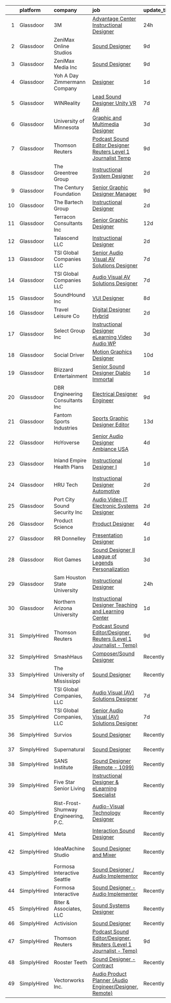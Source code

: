 

|    | platform    | company                              | job                                                                                                                                                                                                                                                                                                                                                                                                                                                                                                                                                                                                                                                                                                                                                                                                                                                                                                                                                                                                                                                                                                                                                                                                                                                                                                                                                                                                                                                                                                                                                                                                                                                                                                                  | update_time   | location             |
|---:|:------------|:-------------------------------------|:---------------------------------------------------------------------------------------------------------------------------------------------------------------------------------------------------------------------------------------------------------------------------------------------------------------------------------------------------------------------------------------------------------------------------------------------------------------------------------------------------------------------------------------------------------------------------------------------------------------------------------------------------------------------------------------------------------------------------------------------------------------------------------------------------------------------------------------------------------------------------------------------------------------------------------------------------------------------------------------------------------------------------------------------------------------------------------------------------------------------------------------------------------------------------------------------------------------------------------------------------------------------------------------------------------------------------------------------------------------------------------------------------------------------------------------------------------------------------------------------------------------------------------------------------------------------------------------------------------------------------------------------------------------------------------------------------------------------|:--------------|:---------------------|
|  1 | Glassdoor   | 3M                                   | [Advantage Center Instructional Designer](https://www.glassdoor.com/partner/jobListing.htm?pos=124&ao=1136043&s=58&guid=0000018205c33af6a41093bb3799c9e0&src=GD_JOB_AD&t=SR&vt=w&cs=1_fd923d3c&cb=1657954057323&jobListingId=1008008235347&jrtk=3-0-1g82s6epngfr9801-1g82s6eq7g2r3800-52062460f92412fe-)                                                                                                                                                                                                                                                                                                                                                                                                                                                                                                                                                                                                                                                                                                                                                                                                                                                                                                                                                                                                                                                                                                                                                                                                                                                                                                                                                                                                             | 24h           | Delaware             |
|  2 | Glassdoor   | ZeniMax Online Studios               | [Sound Designer](https://www.glassdoor.com/partner/jobListing.htm?pos=110&ao=1136043&s=58&guid=0000018205c33af6a41093bb3799c9e0&src=GD_JOB_AD&t=SR&vt=w&cs=1_f8d32141&cb=1657954057319&jobListingId=1007987898183&jrtk=3-0-1g82s6epngfr9801-1g82s6eq7g2r3800-24df4d8b56ead997-)                                                                                                                                                                                                                                                                                                                                                                                                                                                                                                                                                                                                                                                                                                                                                                                                                                                                                                                                                                                                                                                                                                                                                                                                                                                                                                                                                                                                                                      | 9d            | Hunt Valley, MD      |
|  3 | Glassdoor   | ZeniMax Media Inc                    | [Sound Designer](https://www.glassdoor.com/partner/jobListing.htm?pos=112&ao=1136043&s=58&guid=0000018205c33af6a41093bb3799c9e0&src=GD_JOB_AD&t=SR&vt=w&cs=1_1f26b41f&cb=1657954057319&jobListingId=1007988325078&jrtk=3-0-1g82s6epngfr9801-1g82s6eq7g2r3800-55614e727ac16db0-)                                                                                                                                                                                                                                                                                                                                                                                                                                                                                                                                                                                                                                                                                                                                                                                                                                                                                                                                                                                                                                                                                                                                                                                                                                                                                                                                                                                                                                      | 9d            | Hunt Valley, MD      |
|  4 | Glassdoor   | Yoh  A Day   Zimmermann Company      | [Designer](https://www.glassdoor.com/partner/jobListing.htm?pos=106&ao=1110586&s=58&guid=0000018205c33af6a41093bb3799c9e0&src=GD_JOB_AD&t=SR&vt=w&ea=1&cs=1_280a22fa&cb=1657954057318&jobListingId=1008005699106&cpc=1FDE87803EF93CD3&jrtk=3-0-1g82s6epngfr9801-1g82s6eq7g2r3800-7c5af6aa59fd3797--6NYlbfkN0Ae6Qmv8rNb3d5rEsMPL_plhvilYeiJERi7JqghURwQ9bq2mHgMGRGP2iYP1nqVQ_DAkwD0Ear1j62lL7IdZfK8QiKdXU_9sVTj0Y0vVsADh-RJr1aIv-6K-k1RJWd3taYLRinjZy9sK121bxyGOZkJ95VTr_ywi62vwsAJwExpA0vN9Jbt5hhC1Fazs9lftf02jBCC9yk3nXMl6OnDC1JJ4WLq4G1r60IHXPlkzFJqHXAwG1FjjSY4UYD92IpUYo07ZYh2OKU8ZaDgtiwvPtLbJUvgWHtAYf8HAzCd8Tzlu5Qk-ZrmMjIkMTo-P3PX-R0DtxWFPFmgAQsAGlvZC4O9xVBPfCGWFwiF1DZEP41gw9Dzp96T25r8TkYZ0zJ8ZhmlQ8R8FNrksphupyq7WnFC9Y7hL7RmwnjdRf1Krs0KHwelvYS7FrYZ64FfHFbPzBeaYGZGdba2qdv4VK0oIb2E9tNe5XRySdaieX5N2-BrpA%3D%3D)                                                                                                                                                                                                                                                                                                                                                                                                                                                                                                                                                                                                                                                                                                                                                                                                                                                                                      | 1d            | New York, NY         |
|  5 | Glassdoor   | WINReality                           | [Lead Sound Designer  Unity  VR AR ](https://www.glassdoor.com/partner/jobListing.htm?pos=113&ao=1136043&s=58&guid=0000018205c33af6a41093bb3799c9e0&src=GD_JOB_AD&t=SR&vt=w&ea=1&cs=1_9084d2f1&cb=1657954057319&jobListingId=1007993534336&jrtk=3-0-1g82s6epngfr9801-1g82s6eq7g2r3800-5400ce57ad62e762-)                                                                                                                                                                                                                                                                                                                                                                                                                                                                                                                                                                                                                                                                                                                                                                                                                                                                                                                                                                                                                                                                                                                                                                                                                                                                                                                                                                                                             | 7d            | Austin, TX           |
|  6 | Glassdoor   | University of Minnesota              | [Graphic and Multimedia Designer](https://www.glassdoor.com/partner/jobListing.htm?pos=117&ao=1136043&s=58&guid=0000018205c33af6a41093bb3799c9e0&src=GD_JOB_AD&t=SR&vt=w&cs=1_b1a036e9&cb=1657954057322&jobListingId=1008000373653&jrtk=3-0-1g82s6epngfr9801-1g82s6eq7g2r3800-f461b1f54acf1cbc-)                                                                                                                                                                                                                                                                                                                                                                                                                                                                                                                                                                                                                                                                                                                                                                                                                                                                                                                                                                                                                                                                                                                                                                                                                                                                                                                                                                                                                     | 3d            | Minneapolis, MN      |
|  7 | Glassdoor   | Thomson Reuters                      | [Podcast Sound Editor Designer  Reuters  Level 1 Journalist   Temp ](https://www.glassdoor.com/partner/jobListing.htm?pos=103&ao=1110586&s=58&guid=0000018205c33af6a41093bb3799c9e0&src=GD_JOB_AD&t=SR&vt=w&cs=1_4a062d63&cb=1657954057318&jobListingId=1007988334365&cpc=F17331D9BECC482A&jrtk=3-0-1g82s6epngfr9801-1g82s6eq7g2r3800-e8caf184a0c6f5a3--6NYlbfkN0CjNG0qDFC9vBxfUJnRpXh8fasJ_-3AjV6caG0C4DoAxAHUoOIq08mxEzFn-hfPuaxSY-nJjtYRgLlKnxbcWR5ZWD1tD9w45AfG9mMdTWI3bmPp1p4pEn0y8W-QWYFJbU1lRmJv_dQZf_a5a8pB6zAls2mmCx0Amgsti1S7q-iXpzZOWgTXKvm57ggElVRfoKSadkhO75kEilbaFAZ-NGg_yqf3fgyGk4Ihv6C_bI2KgrJFSahuiTwVz9MCdwh-ry1ZRglhnLBRmVAZx2ZdtEj_waRcCIKygmHM5N_6TQJziszJhte4FVt5Ed-xLQ12sgyD_YQsJ1ySnkieA3vcXGkhOY8DdCD6x2x-FMLZqdtZmULf0_gnWXgIlTrtsZ_bCzHbTsJ8aWtiejyEDGaPHyxpsAZI_MEnoitIp5h5XxR-5JbqJktynYuYHt8NiwgXaB45ppsJ6tst_Yc1x20u4RC95XcXcjKhSTN8Vu_pytnTNNWH1E03Y3pA-4WkJcsvnwm16FeciUfwsHyqCeXHyw8wCugEOgxPAF0fT2yUF2g3mDuVahSsTLw6_1BzP1ReKjWn7aiZ4g-Y-T_4dm9-ZfRjEb0ZikVI28gTLjuAGzbgldr90BPgK_93uZkA5UnYLJkU-rpEfaV0KQunrODEZovRsxHEItzeLiQE6z0g0ynmH8CtyK-V9hZG65h1CCkUOQFc_r56skA33RLvjhBen3dPaDpRno_T6Y--qz00K-vWVgI2M_VmUMZp9oZPPhFm2WwJLVTPCH0grvaSXHUcdom51OUWmTFkKteRn4Atjr3ou10Zz9dBoTIwxSPQRMZH4aKO4k720ezgkK2dShIj1wPxZncXQNAuIpwcDNlmJkJVyfa8yxe_Lzl4WjJSKeIYyGjPO-Mo2quSPNyXicNIwOxPesMaBNtLsw8gNN6fozAKIvKoLM3DIOYb5FycSk4MqDM2tNWaaa57fivWgCDL_y7jifPQm1P_nVBeZ2NeHxCYh4abywfYnjZU-tI-PnBbdRaJ3hp9mKe2RrdZzL2qrShlcp-tep2qU4rxcvgzKgLLsLjf7lLzFq5MjUP9Okg-5K-uCZxolGPp_Lo9v-qlx8dpo-sGfn873PmmMQVt3505jifmUqbB70EEU1uSpy91nBAizcXEddO6YA6fxKwescAbDzamz09kPE_Ikz_QTmqx9VlVbgNrpc3TdadSuuoA6NXWU2oKoNMZmDvNBcUOlr89vPJPYdljbrJshSi2fkILMlvs36wwx0_7MIKJiUeW7mY0HN5pM5_MpQ%3D%3D) | 9d            | New York, NY         |
|  8 | Glassdoor   | The Greentree Group                  | [Instructional System Designer](https://www.glassdoor.com/partner/jobListing.htm?pos=127&ao=1136043&s=58&guid=0000018205c33af6a41093bb3799c9e0&src=GD_JOB_AD&t=SR&vt=w&ea=1&cs=1_edfc1e18&cb=1657954057323&jobListingId=1008002411141&jrtk=3-0-1g82s6epngfr9801-1g82s6eq7g2r3800-39beb89204e50c78-)                                                                                                                                                                                                                                                                                                                                                                                                                                                                                                                                                                                                                                                                                                                                                                                                                                                                                                                                                                                                                                                                                                                                                                                                                                                                                                                                                                                                                  | 2d            | Fairborn, OH         |
|  9 | Glassdoor   | The Century Foundation               | [Senior Graphic Designer Manager](https://www.glassdoor.com/partner/jobListing.htm?pos=121&ao=1136043&s=58&guid=0000018205c33af6a41093bb3799c9e0&src=GD_JOB_AD&t=SR&vt=w&ea=1&cs=1_06e937dd&cb=1657954057323&jobListingId=1007986879590&jrtk=3-0-1g82s6epngfr9801-1g82s6eq7g2r3800-a3286ed62dd61305-)                                                                                                                                                                                                                                                                                                                                                                                                                                                                                                                                                                                                                                                                                                                                                                                                                                                                                                                                                                                                                                                                                                                                                                                                                                                                                                                                                                                                                | 9d            | New York, NY         |
| 10 | Glassdoor   | The Bartech Group                    | [Instructional Designer](https://www.glassdoor.com/partner/jobListing.htm?pos=104&ao=1110586&s=58&guid=0000018205c33af6a41093bb3799c9e0&src=GD_JOB_AD&t=SR&vt=w&cs=1_3936a043&cb=1657954057318&jobListingId=1008003136883&cpc=72B33A28935558B9&jrtk=3-0-1g82s6epngfr9801-1g82s6eq7g2r3800-833249aba24003e2--6NYlbfkN0C7-FDDT93s0qSKP7uYkdNgAgpSNvwlK8pJNTkcTbZQJnKDJjfvl1yFU2JPCK1oIIphPQAQiSI1X4JAO7M4jHvrCTUjLEyar66Nm-RGu19Q15WaFqnvmeOp-lfeLmorKodxT1lI547Cf2sIzed4yaKYkMD01EPoaYTcF5Q1U8MztYVWkLz0lLDR0SaQBmi3nyj_CvrzNViTBoA-xuiUr5on02exGtMPNXzPk-RdxIeEPVrP1hhWrguNk9KtXOasckxuFoCaXAe_d-li1KCybotDdwWuPtsx6RpX9Qu3MFvLmgcdWTuCNAxiWebWDdaxXgnTYbxc84T33Aho3Fyl3DDdL-M1VjXBigTPtEyRLaegzguiUFuVuLw1cv-13D4rDugJ-NyJiAh6SkBNasWnTLOmRxrh9O015h1gBXhPAtV0QtEzNOcBGKFT8wc_ULgucKKAAf7GLG5TNTGzHsMU9UU47FummnKFJsf8JIpQcb7-6ofBRpox7vvs)                                                                                                                                                                                                                                                                                                                                                                                                                                                                                                                                                                                                                                                                                                                                                                                                                                                                         | 2d            | Warren, MI           |
| 11 | Glassdoor   | Terracon Consultants  Inc            | [Senior Graphic Designer](https://www.glassdoor.com/partner/jobListing.htm?pos=128&ao=1136043&s=58&guid=0000018205c33af6a41093bb3799c9e0&src=GD_JOB_AD&t=SR&vt=w&cs=1_ecb3c049&cb=1657954057324&jobListingId=1007979480558&jrtk=3-0-1g82s6epngfr9801-1g82s6eq7g2r3800-b1261e65bd313a82-)                                                                                                                                                                                                                                                                                                                                                                                                                                                                                                                                                                                                                                                                                                                                                                                                                                                                                                                                                                                                                                                                                                                                                                                                                                                                                                                                                                                                                             | 12d           | Olathe, KS           |
| 12 | Glassdoor   | Talascend LLC                        | [Instructional Designer](https://www.glassdoor.com/partner/jobListing.htm?pos=108&ao=1110586&s=58&guid=0000018205c33af6a41093bb3799c9e0&src=GD_JOB_AD&t=SR&vt=w&cs=1_cc4752e0&cb=1657954057318&jobListingId=1008003045849&cpc=B101C867B3EF2D75&jrtk=3-0-1g82s6epngfr9801-1g82s6eq7g2r3800-a0c76bd1ff444262--6NYlbfkN0A-3IYaeEhfDCYezwuNiSoEZhCKQ47a3B5wpd5gd9dwuUKTvnGs7pRSkJDdBjN3J4iYNADsSP-rY_ODqvqGhfpWXxUWpLHsZOtiaa_nhzeJAv6LdLYqAn0DIPRh3mmwmDmIcpePEfkhKRwGERLLGpSF6cE5Q-OhPD9l-QEYBtiqtkhboaZIhmJ3iEXsQHwbNpDq7eUrhC_gm4SuU3J6VhnNjunpEZusW6XVbzTHx0EqoaRofQGfd7V32axt-d20xfzz0Sb3T88TxfYHAXZqk0e3EpckGV4gYSIcgQDuSlRnTDe0VqIj80tFEC6cNrDfEIoPeLqLvaLOBREOFyioWe5mOLU1sxQ8qdbDVS9n8yE_9c6Y7odn3WxgFdqUYinph7nJYwY9-T0u2gLGSwVV04R2fwX_RbCxiPvFEmRk2PrTyO9uI2YIH-9eMEI2SlUtCRewrrL1UrhuHOAUI0Vh18I2LRj_o8K42iHMA2hytCg4zDq55jA3p_tDtSoOE0mOSzd1FYn426NoYDM5kQ5ENY6Wz4uZv5ThPwyh61sojaEhM-K7ajl3tXTF3sIjHOQbtkF0KGLnceBidBk1x_ZDDpXMH-qr04uLzEx7J0n8hZqqHA%3D%3D)                                                                                                                                                                                                                                                                                                                                                                                                                                                                                                                                                                                                                                                                                                                                             | 2d            | Remote               |
| 13 | Glassdoor   | TSI Global Companies  LLC            | [Senior Audio Visual  AV  Solutions Designer](https://www.glassdoor.com/partner/jobListing.htm?pos=101&ao=1110586&s=58&guid=0000018205c33af6a41093bb3799c9e0&src=GD_JOB_AD&t=SR&vt=w&ea=1&cs=1_af0336d1&cb=1657954057318&jobListingId=1007993283297&cpc=48D74A9F9620DF81&jrtk=3-0-1g82s6epngfr9801-1g82s6eq7g2r3800-c9b92e72d4f88530--6NYlbfkN0AWNeWD9j0Anv7cu0YAx4MRGy5lC57LhfIKHhakuygoFQXVahOJlnVZVayl1MwmxdSREEmt8rhtuZg3dC_Y4t9T7kUzH7NMHoBcGBIErNc8U8p8KtysrEKUQEpoG1wpY2ZFRiSfejZi8BmZMPzqsCbhiAPYggDBAMjXwehQ0Dp5grAW0M6o6fZys44FbwwWEnnr0YMC-di2k0CJij-UEXRe7lDlirhtMlPLTlRursiI36WkXS3nvOkJYyT5uQDropYEkgUHAWWe9BQ8f1Ju1c_K1kHo0-05eYkVid3iogXm85zWj_HI5beGFpyQKA8q4KhUEj9ohgSpu9HPzLoGFuBmawARN-5s6fR3Gnelckue-xaYVRSoAXUO0MLTQ1lU7qIJF9V1z3oJeAeSL-MqcD9AeAiBNofl_yge46Mjgap7UmWUD7C0GP_oIjLICrBByvTJ6VwyBD854RgKepPLl3mh4IXDVtR4B50l6iofpqUaHMckFzATO695MUyDXqEinOYNn9BLdxD7Oezv1DoqI06m)                                                                                                                                                                                                                                                                                                                                                                                                                                                                                                                                                                                                                                                                                                                                                                                                               | 7d            | Missouri             |
| 14 | Glassdoor   | TSI Global Companies  LLC            | [Audio Visual  AV  Solutions Designer](https://www.glassdoor.com/partner/jobListing.htm?pos=102&ao=1110586&s=58&guid=0000018205c33af6a41093bb3799c9e0&src=GD_JOB_AD&t=SR&vt=w&ea=1&cs=1_0e045850&cb=1657954057318&jobListingId=1007993261181&cpc=FA274A08FB90DFB4&jrtk=3-0-1g82s6epngfr9801-1g82s6eq7g2r3800-d5cc32c3be7cb3f1--6NYlbfkN0AWNeWD9j0Anv7cu0YAx4MRGy5lC57LhfIKHhakuygoFQXVahOJlnVZR-oq6_nHXj8eruS9QxxIu-gfpQvA8tZQQlEFih3L5Z2TIopFkaDWIbf1YEL6LD7CNq-2Ttcdtoz0X6j9esD3EeHK8I2J0Rs0K7q5MXFHfumRcQFtcnk5NKNDH4-cBcJmwn0I7pC2G6te4SCwJPVUsggUifI4nY-sHm3w8Gl9AVoG4yU5mI9nAJghJ5DPJpIrKj9F9_uWiHuif40O8Egiu69WYB9NRMqG2Ac7qTTKZpFiuUJ2vFsujGMuPQXB8E15wgxHtwTlL-_xN79QV6GBjiZtGPzR33ES2Loud9gEU8nmI0GSZpx9h2J2AVGuA5hW6GzzBR05pcZVfZ7M0aSgVsiyaWjeAW5Ty1sgPevUK4TYuuvK8V0tpwrb1ACG0IhL3WPCyR1UVzcmXGhHYxCB9c2f4MWeITYyVrrdDRukh7fZlupl3Z9jOOsaYf8FP3-cSbx9sXB5HD5WNYmYs67iAQ%3D%3D)                                                                                                                                                                                                                                                                                                                                                                                                                                                                                                                                                                                                                                                                                                                                                                                                                          | 7d            | Missouri             |
| 15 | Glassdoor   | SoundHound Inc                       | [VUI Designer](https://www.glassdoor.com/partner/jobListing.htm?pos=122&ao=1136043&s=58&guid=0000018205c33af6a41093bb3799c9e0&src=GD_JOB_AD&t=SR&vt=w&ea=1&cs=1_3b80881d&cb=1657954057323&jobListingId=1007991174035&jrtk=3-0-1g82s6epngfr9801-1g82s6eq7g2r3800-a3597de432b60e1b-)                                                                                                                                                                                                                                                                                                                                                                                                                                                                                                                                                                                                                                                                                                                                                                                                                                                                                                                                                                                                                                                                                                                                                                                                                                                                                                                                                                                                                                   | 8d            | Santa Clara, CA      |
| 16 | Glassdoor   | Travel   Leisure Co                  | [Digital Designer  Hybrid ](https://www.glassdoor.com/partner/jobListing.htm?pos=120&ao=1136043&s=58&guid=0000018205c33af6a41093bb3799c9e0&src=GD_JOB_AD&t=SR&vt=w&cs=1_09dad7a6&cb=1657954057322&jobListingId=1008003081915&jrtk=3-0-1g82s6epngfr9801-1g82s6eq7g2r3800-1f3d0c5fd54e457c-)                                                                                                                                                                                                                                                                                                                                                                                                                                                                                                                                                                                                                                                                                                                                                                                                                                                                                                                                                                                                                                                                                                                                                                                                                                                                                                                                                                                                                           | 2d            | Orlando, FL          |
| 17 | Glassdoor   | Select Group Inc                     | [Instructional Designer  eLearning  Video Audio   WP](https://www.glassdoor.com/partner/jobListing.htm?pos=105&ao=1110586&s=58&guid=0000018205c33af6a41093bb3799c9e0&src=GD_JOB_AD&t=SR&vt=w&cs=1_1a6e1896&cb=1657954057318&jobListingId=1007999791631&cpc=545C0D17DAD7ABB7&jrtk=3-0-1g82s6epngfr9801-1g82s6eq7g2r3800-bde497bea8ce2594--6NYlbfkN0Bcn-ADAbRvyrq3DH3YqD1gQOSfU_zTPvvfh0XXiz3pBAa41gXbEVBKQgVaXyt5edL3UNG5SvuNApsSpMtpKhZCfPSXTQrdClCPcUdbLA34YzyF4TjYcKosqFvQvrE82wHppVZ4iAE8yMloaPKbhSkiVbbzmdhdgeMW7JVTK6xJxyNxHrROjHHeYNbpJOdIuBTO-N8jkY3Kwnqpervh7QZ40ySDegYGfoVJDJwr5IEXbdqrMwY6FSLmEXNLFHDFhNiGk0IIgujOfyfUJGxh39MeLwqezv354XVZOEWRcXXAaF59WyKt-O4puXJZECZHDdbLbL719ylA1GX9qQPvtyEKLiHgDiCszMtmrtEpckUm06IgppxHybklciEbfSQ73UublRZc5ZpjDfkz0nxzDC1yYk_lyhrfQtklAL_ZsQG03THyW39Ja35S3416DrW5PCBqQqThfX_naeq2ahOm3G8ujpvzwO9rh-MdyYK6zQ6IYjhpNbx8P-U8MtuMGSIGGnLoh-65lRkilw%3D%3D)                                                                                                                                                                                                                                                                                                                                                                                                                                                                                                                                                                                                                                                                                                                                                                                                                | 3d            | White Plains, NY     |
| 18 | Glassdoor   | Social Driver                        | [Motion Graphics Designer](https://www.glassdoor.com/partner/jobListing.htm?pos=125&ao=1136043&s=58&guid=0000018205c33af6a41093bb3799c9e0&src=GD_JOB_AD&t=SR&vt=w&ea=1&cs=1_52fe2432&cb=1657954057323&jobListingId=1007986179707&jrtk=3-0-1g82s6epngfr9801-1g82s6eq7g2r3800-722042a630fbe327-)                                                                                                                                                                                                                                                                                                                                                                                                                                                                                                                                                                                                                                                                                                                                                                                                                                                                                                                                                                                                                                                                                                                                                                                                                                                                                                                                                                                                                       | 10d           | Austin, TX           |
| 19 | Glassdoor   | Blizzard Entertainment               | [Senior Sound Designer   Diablo Immortal](https://www.glassdoor.com/partner/jobListing.htm?pos=109&ao=1136043&s=58&guid=0000018205c33af6a41093bb3799c9e0&src=GD_JOB_AD&t=SR&vt=w&cs=1_60bfdf21&cb=1657954057318&jobListingId=1008006794553&jrtk=3-0-1g82s6epngfr9801-1g82s6eq7g2r3800-ad8992a94ea009f0-)                                                                                                                                                                                                                                                                                                                                                                                                                                                                                                                                                                                                                                                                                                                                                                                                                                                                                                                                                                                                                                                                                                                                                                                                                                                                                                                                                                                                             | 1d            | Irvine, CA           |
| 20 | Glassdoor   | DBR Engineering Consultants  Inc     | [Electrical Designer  Engineer](https://www.glassdoor.com/partner/jobListing.htm?pos=129&ao=1136043&s=58&guid=0000018205c33af6a41093bb3799c9e0&src=GD_JOB_AD&t=SR&vt=w&ea=1&cs=1_125f7bba&cb=1657954057325&jobListingId=1007987114856&jrtk=3-0-1g82s6epngfr9801-1g82s6eq7g2r3800-30f42834620e79fd-)                                                                                                                                                                                                                                                                                                                                                                                                                                                                                                                                                                                                                                                                                                                                                                                                                                                                                                                                                                                                                                                                                                                                                                                                                                                                                                                                                                                                                  | 9d            | Houston, TX          |
| 21 | Glassdoor   | Fantom Sports Industries             | [Sports Graphic Designer Editor](https://www.glassdoor.com/partner/jobListing.htm?pos=116&ao=1136043&s=58&guid=0000018205c33af6a41093bb3799c9e0&src=GD_JOB_AD&t=SR&vt=w&ea=1&cs=1_35d3afbc&cb=1657954057319&jobListingId=1007979023794&jrtk=3-0-1g82s6epngfr9801-1g82s6eq7g2r3800-6522354e8938f0b7-)                                                                                                                                                                                                                                                                                                                                                                                                                                                                                                                                                                                                                                                                                                                                                                                                                                                                                                                                                                                                                                                                                                                                                                                                                                                                                                                                                                                                                 | 13d           | Remote               |
| 22 | Glassdoor   | HoYoverse                            | [Senior Audio Designer  Ambiance  USA ](https://www.glassdoor.com/partner/jobListing.htm?pos=118&ao=1136043&s=58&guid=0000018205c33af6a41093bb3799c9e0&src=GD_JOB_AD&t=SR&vt=w&ea=1&cs=1_f96a5def&cb=1657954057319&jobListingId=1007999002169&jrtk=3-0-1g82s6epngfr9801-1g82s6eq7g2r3800-ce43335c7c5957ea-)                                                                                                                                                                                                                                                                                                                                                                                                                                                                                                                                                                                                                                                                                                                                                                                                                                                                                                                                                                                                                                                                                                                                                                                                                                                                                                                                                                                                          | 4d            | Los Angeles, CA      |
| 23 | Glassdoor   | Inland Empire Health Plans           | [Instructional Designer I](https://www.glassdoor.com/partner/jobListing.htm?pos=123&ao=1136043&s=58&guid=0000018205c33af6a41093bb3799c9e0&src=GD_JOB_AD&t=SR&vt=w&cs=1_38c04259&cb=1657954057323&jobListingId=1008006797948&jrtk=3-0-1g82s6epngfr9801-1g82s6eq7g2r3800-dfe1a6304e67bf2b-)                                                                                                                                                                                                                                                                                                                                                                                                                                                                                                                                                                                                                                                                                                                                                                                                                                                                                                                                                                                                                                                                                                                                                                                                                                                                                                                                                                                                                            | 1d            | Rancho Cucamonga, CA |
| 24 | Glassdoor   | HRU Tech                             | [Instructional Designer  Automotive ](https://www.glassdoor.com/partner/jobListing.htm?pos=107&ao=1110586&s=58&guid=0000018205c33af6a41093bb3799c9e0&src=GD_JOB_AD&t=SR&vt=w&ea=1&cs=1_1d410b62&cb=1657954057319&jobListingId=1008002887818&cpc=FAE5E775D180B2FB&jrtk=3-0-1g82s6epngfr9801-1g82s6eq7g2r3800-68cf3a29e5f35b01--6NYlbfkN0AJtgjjiuVXxFvvj_5n2MdGVIOerKP3hw4eeVvVwUUGPgcEDQA260vjy20zxAOTN_X3KJaFz9lAiqOmvtENAPIaMdo9fmsYaOncnTiHyuhRa5j-28WupPu6INL645PBaeHzU5rb74Svml1kPdV2HdalS90kUFXzZxuA5ezRCX9fkSnRBTZ-f5Y5_XHb8nKm5e7Fvsgh5-wYl7x7oaghGDq8JUzxnTb0sANJCsPYUV0lTIy7sOFCwUDc8ueLzYN2IuT2G-f7_KUjOQiipqeT2yq8Lw9rTnjADKZzqVZxCVQERfVATuSifl6c43GJ4NA25nc3-1VczSmqmmhnVGVhnD76NPKkK8K6k8k-4NddWvN9AO97tVMN5SZOyKbDqtwOf8IB3avyJW2SQb9l5glZX39CYmhXIvCO01V5PdMZygJvfovMnXrlCKkhn3LFAww8z-fv4XvhlJqfFp8GezYs4-UvcdE1Q-nWz3KdFIMSGC8FObC_-taPgskJGS6uBFExunfLquT4Zb-srQ%3D%3D)                                                                                                                                                                                                                                                                                                                                                                                                                                                                                                                                                                                                                                                                                                                                                                                                                           | 2d            | Remote               |
| 25 | Glassdoor   | Port City Sound   Security  Inc      | [Audio   Video   IT   Electronic Systems Designer](https://www.glassdoor.com/partner/jobListing.htm?pos=126&ao=1136043&s=58&guid=0000018205c33af6a41093bb3799c9e0&src=GD_JOB_AD&t=SR&vt=w&ea=1&cs=1_7eda7be6&cb=1657954057323&jobListingId=1008002941743&jrtk=3-0-1g82s6epngfr9801-1g82s6eq7g2r3800-f8e189242b744e23-)                                                                                                                                                                                                                                                                                                                                                                                                                                                                                                                                                                                                                                                                                                                                                                                                                                                                                                                                                                                                                                                                                                                                                                                                                                                                                                                                                                                               | 2d            | Wilmington, NC       |
| 26 | Glassdoor   | Product Science                      | [Product Designer](https://www.glassdoor.com/partner/jobListing.htm?pos=115&ao=1136043&s=58&guid=0000018205c33af6a41093bb3799c9e0&src=GD_JOB_AD&t=SR&vt=w&ea=1&cs=1_198bcba1&cb=1657954057319&jobListingId=1007998776313&jrtk=3-0-1g82s6epngfr9801-1g82s6eq7g2r3800-ad90a04e866b7826-)                                                                                                                                                                                                                                                                                                                                                                                                                                                                                                                                                                                                                                                                                                                                                                                                                                                                                                                                                                                                                                                                                                                                                                                                                                                                                                                                                                                                                               | 4d            | Los Angeles, CA      |
| 27 | Glassdoor   | RR Donnelley                         | [Presentation Designer](https://www.glassdoor.com/partner/jobListing.htm?pos=111&ao=1136043&s=58&guid=0000018205c33af6a41093bb3799c9e0&src=GD_JOB_AD&t=SR&vt=w&cs=1_1d3789d4&cb=1657954057319&jobListingId=1008006990870&jrtk=3-0-1g82s6epngfr9801-1g82s6eq7g2r3800-4b2aa500a5479881-)                                                                                                                                                                                                                                                                                                                                                                                                                                                                                                                                                                                                                                                                                                                                                                                                                                                                                                                                                                                                                                                                                                                                                                                                                                                                                                                                                                                                                               | 1d            | Phoenix, AZ          |
| 28 | Glassdoor   | Riot Games                           | [Sound Designer II   League of Legends  Personalization](https://www.glassdoor.com/partner/jobListing.htm?pos=114&ao=1136043&s=58&guid=0000018205c33af6a41093bb3799c9e0&src=GD_JOB_AD&t=SR&vt=w&ea=1&cs=1_0a8e3cd4&cb=1657954057319&jobListingId=1008001205144&jrtk=3-0-1g82s6epngfr9801-1g82s6eq7g2r3800-a7b39c232b454dc4-)                                                                                                                                                                                                                                                                                                                                                                                                                                                                                                                                                                                                                                                                                                                                                                                                                                                                                                                                                                                                                                                                                                                                                                                                                                                                                                                                                                                         | 3d            | Los Angeles, CA      |
| 29 | Glassdoor   | Sam Houston State University         | [Instructional Designer](https://www.glassdoor.com/partner/jobListing.htm?pos=130&ao=1136043&s=58&guid=0000018205c33af6a41093bb3799c9e0&src=GD_JOB_AD&t=SR&vt=w&cs=1_e5cd011a&cb=1657954057325&jobListingId=1008008391037&jrtk=3-0-1g82s6epngfr9801-1g82s6eq7g2r3800-8b0195c06c1f40cc-)                                                                                                                                                                                                                                                                                                                                                                                                                                                                                                                                                                                                                                                                                                                                                                                                                                                                                                                                                                                                                                                                                                                                                                                                                                                                                                                                                                                                                              | 24h           | Huntsville, TX       |
| 30 | Glassdoor   | Northern Arizona University          | [Instructional Designer  Teaching and Learning Center](https://www.glassdoor.com/partner/jobListing.htm?pos=119&ao=1136043&s=58&guid=0000018205c33af6a41093bb3799c9e0&src=GD_JOB_AD&t=SR&vt=w&cs=1_2c5d64bc&cb=1657954057319&jobListingId=1008005192686&jrtk=3-0-1g82s6epngfr9801-1g82s6eq7g2r3800-6a97b56359e3d236-)                                                                                                                                                                                                                                                                                                                                                                                                                                                                                                                                                                                                                                                                                                                                                                                                                                                                                                                                                                                                                                                                                                                                                                                                                                                                                                                                                                                                | 1d            | Flagstaff, AZ        |
| 31 | SimplyHired | Thomson Reuters                      | [Podcast Sound Editor/Designer, Reuters (Level 1 Journalist - Temp)](https://www.simplyhired.com/job/uG-XthcUGLXnvuEzIlGytwXEKmlli3kPZ-eKAScvB6T34fnayI1PJg?q=sound+designer)                                                                                                                                                                                                                                                                                                                                                                                                                                                                                                                                                                                                                                                                                                                                                                                                                                                                                                                                                                                                                                                                                                                                                                                                                                                                                                                                                                                                                                                                                                                                        | 9d            | New York, NY         |
| 32 | SimplyHired | SmashHaus                            | [Composer/Sound Designer](https://www.simplyhired.com/job/5TV44fqNq9OE9PTw8D83ASmeufu-2onYgJ8O5l4Y0t9TzOHHgUVKrQ?q=sound+designer)                                                                                                                                                                                                                                                                                                                                                                                                                                                                                                                                                                                                                                                                                                                                                                                                                                                                                                                                                                                                                                                                                                                                                                                                                                                                                                                                                                                                                                                                                                                                                                                   | Recently      | Remote               |
| 33 | SimplyHired | The University of Mississippi        | [Sound Designer](https://www.simplyhired.com/job/nXrfRHJaPo8UE45yIfLIpWy4MwPZvO_VWporKaih0GOu7KzHf-HxwQ?q=sound+designer)                                                                                                                                                                                                                                                                                                                                                                                                                                                                                                                                                                                                                                                                                                                                                                                                                                                                                                                                                                                                                                                                                                                                                                                                                                                                                                                                                                                                                                                                                                                                                                                            | Recently      | University, MS       |
| 34 | SimplyHired | TSI Global Companies, LLC            | [Audio Visual (AV) Solutions Designer](https://www.simplyhired.com/job/Q2PwGUeatyN7TTeCTc5KE-IzzONgxeRHLFwJPZMZP55Yiozcm9vaOg?q=sound+designer)                                                                                                                                                                                                                                                                                                                                                                                                                                                                                                                                                                                                                                                                                                                                                                                                                                                                                                                                                                                                                                                                                                                                                                                                                                                                                                                                                                                                                                                                                                                                                                      | 7d            | Missouri             |
| 35 | SimplyHired | TSI Global Companies, LLC            | [Senior Audio Visual (AV) Solutions Designer](https://www.simplyhired.com/job/gC6BuW-HQkJg4Bj-NQWe2TEtTghx8upV1Lb7O71-Bjc9jAWZajwdSw?q=sound+designer)                                                                                                                                                                                                                                                                                                                                                                                                                                                                                                                                                                                                                                                                                                                                                                                                                                                                                                                                                                                                                                                                                                                                                                                                                                                                                                                                                                                                                                                                                                                                                               | 7d            | Missouri             |
| 36 | SimplyHired | Survios                              | [Sound Designer](https://www.simplyhired.com/job/GGf4JbShEJmtxragh-HP0RYhs5WpCO9pZtgQyta_p4JFm7cmj-H-Zw?q=sound+designer)                                                                                                                                                                                                                                                                                                                                                                                                                                                                                                                                                                                                                                                                                                                                                                                                                                                                                                                                                                                                                                                                                                                                                                                                                                                                                                                                                                                                                                                                                                                                                                                            | Recently      | Marina del Rey, CA   |
| 37 | SimplyHired | Supernatural                         | [Sound Designer](https://www.simplyhired.com/job/5D0f_UMi6LJPtiqm_toq4mJLszAsmT5fReCL93NEtxLGohoQEX5RFw?q=sound+designer)                                                                                                                                                                                                                                                                                                                                                                                                                                                                                                                                                                                                                                                                                                                                                                                                                                                                                                                                                                                                                                                                                                                                                                                                                                                                                                                                                                                                                                                                                                                                                                                            | Recently      | Los Angeles, CA      |
| 38 | SimplyHired | SANS Institute                       | [Sound Designer (Remote - 1099)](https://www.simplyhired.com/job/l5XtJmV5Za5NPAoCY67pJ8osv7Dd9cygFT5KvUQHRZZ5LCw9cI7qOA?q=sound+designer)                                                                                                                                                                                                                                                                                                                                                                                                                                                                                                                                                                                                                                                                                                                                                                                                                                                                                                                                                                                                                                                                                                                                                                                                                                                                                                                                                                                                                                                                                                                                                                            | Recently      | Bethesda, MD         |
| 39 | SimplyHired | Five Star Senior Living              | [Instructional Designer & eLearning Specialist](https://www.simplyhired.com/job/oTZPL1wWK2cmOqji4vswi4vj0YGDnK7OTqW_Mj_7zFv6d-Vi6eIF7Q?q=sound+designer)                                                                                                                                                                                                                                                                                                                                                                                                                                                                                                                                                                                                                                                                                                                                                                                                                                                                                                                                                                                                                                                                                                                                                                                                                                                                                                                                                                                                                                                                                                                                                             | Recently      | Newton, MA           |
| 40 | SimplyHired | Rist-Frost-Shumway Engineering, P.C. | [Audio-Visual Technology Designer](https://www.simplyhired.com/job/TaQpqeyaDhhSxCQc-yNKriYaNHEEsVYqe9QAMiRkiiNXWWMq6gdbAg?q=sound+designer)                                                                                                                                                                                                                                                                                                                                                                                                                                                                                                                                                                                                                                                                                                                                                                                                                                                                                                                                                                                                                                                                                                                                                                                                                                                                                                                                                                                                                                                                                                                                                                          | Recently      | Portland, ME         |
| 41 | SimplyHired | Meta                                 | [Interaction Sound Designer](https://www.simplyhired.com/job/BhcVScn2z45QElEhkzZ8lT7Hr1FG18MN0VObiqhsN1kPLZzLOFd02w?q=sound+designer)                                                                                                                                                                                                                                                                                                                                                                                                                                                                                                                                                                                                                                                                                                                                                                                                                                                                                                                                                                                                                                                                                                                                                                                                                                                                                                                                                                                                                                                                                                                                                                                | Recently      | Menlo Park, CA       |
| 42 | SimplyHired | IdeaMachine Studio                   | [Sound Designer and Mixer](https://www.simplyhired.com/job/3_cnKWbKCzfz8K406esix9aXeGkS2iLw6vp3jwYHfDLUWBO0TV9GDQ?q=sound+designer)                                                                                                                                                                                                                                                                                                                                                                                                                                                                                                                                                                                                                                                                                                                                                                                                                                                                                                                                                                                                                                                                                                                                                                                                                                                                                                                                                                                                                                                                                                                                                                                  | Recently      | San Francisco, CA    |
| 43 | SimplyHired | Formosa Interactive Seattle          | [Sound Designer / Audio Implementor](https://www.simplyhired.com/job/vlF4rzpIgemNyADbSUoWC36FtYYh2ouWspqfTFtuxzveh07-6RCwmg?q=sound+designer)                                                                                                                                                                                                                                                                                                                                                                                                                                                                                                                                                                                                                                                                                                                                                                                                                                                                                                                                                                                                                                                                                                                                                                                                                                                                                                                                                                                                                                                                                                                                                                        | Recently      | Seattle, WA          |
| 44 | SimplyHired | Formosa Interactive                  | [Sound Designer - Audio Implementer](https://www.simplyhired.com/job/E63_BRjyLumhk01Bv7mOuaoR0vafXGhLD-NTsS2e6CEpoHi4FvqYnw?q=sound+designer)                                                                                                                                                                                                                                                                                                                                                                                                                                                                                                                                                                                                                                                                                                                                                                                                                                                                                                                                                                                                                                                                                                                                                                                                                                                                                                                                                                                                                                                                                                                                                                        | Recently      | Burbank, CA          |
| 45 | SimplyHired | Biter & Associates, LLC              | [Sound Systems Designer](https://www.simplyhired.com/job/fx1fj9Szcfb_WsBZn4bnZNzcD6oV55aCcDmaf0GYjToiJej4gWcFaw?q=sound+designer)                                                                                                                                                                                                                                                                                                                                                                                                                                                                                                                                                                                                                                                                                                                                                                                                                                                                                                                                                                                                                                                                                                                                                                                                                                                                                                                                                                                                                                                                                                                                                                                    | Recently      | Addison, TX          |
| 46 | SimplyHired | Activision                           | [Sound Designer](https://www.simplyhired.com/job/i7qlcqa6pP-srEpgyNNEjRvZmW5tDc8R6vUqXUq0hP94Ee2Cl5AgeQ?q=sound+designer)                                                                                                                                                                                                                                                                                                                                                                                                                                                                                                                                                                                                                                                                                                                                                                                                                                                                                                                                                                                                                                                                                                                                                                                                                                                                                                                                                                                                                                                                                                                                                                                            | Recently      | Austin, TX           |
| 47 | SimplyHired | Thomson Reuters                      | [Podcast Sound Editor/Designer, Reuters (Level 1 Journalist - Temp)](https://www.simplyhired.com/job/uG-XthcUGLXnvuEzIlGytwXEKmlli3kPZ-eKAScvB6T34fnayI1PJg?q=sound+designer)                                                                                                                                                                                                                                                                                                                                                                                                                                                                                                                                                                                                                                                                                                                                                                                                                                                                                                                                                                                                                                                                                                                                                                                                                                                                                                                                                                                                                                                                                                                                        | 9d            | New York, NY         |
| 48 | SimplyHired | Rooster Teeth                        | [Sound Designer - Contract](https://www.simplyhired.com/job/9KdiR85ZI2gR9N4RdhD9EExQNXWroZraddVjovjDND8QUzOK69wDOQ?q=sound+designer)                                                                                                                                                                                                                                                                                                                                                                                                                                                                                                                                                                                                                                                                                                                                                                                                                                                                                                                                                                                                                                                                                                                                                                                                                                                                                                                                                                                                                                                                                                                                                                                 | Recently      | Austin, TX           |
| 49 | SimplyHired | Vectorworks Inc.                     | [Audio Product Planner (Audio Engineer/Designer, Remote)](https://www.simplyhired.com/job/E5uA4eEtjE3Tya_IrOpPKicSbSUt30SxoOGrwiAQ-0BqUuKs5xj0gw?q=sound+designer)                                                                                                                                                                                                                                                                                                                                                                                                                                                                                                                                                                                                                                                                                                                                                                                                                                                                                                                                                                                                                                                                                                                                                                                                                                                                                                                                                                                                                                                                                                                                                   | Recently      | United States        |